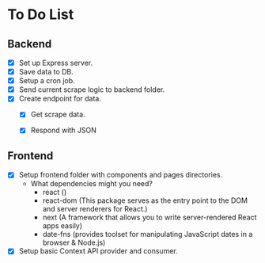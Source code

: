 # **To Do List**

## **Backend**
- [x] Set up Express server.
- [x] Save data to DB.
- [x] Setup a cron job.
- [x] Send current scrape logic to backend folder.
- [x] Create endpoint for data.
    - [x] Get scrape data.
    - [x] Respond with JSON


## **Frontend**
- [x] Setup frontend folder with components and pages directories.
  - What dependencies might you need?
    - react     ()
    - react-dom (This package serves as the entry point to the DOM and server renderers for React.)
    - next      (A framework that allows you to write server-rendered React apps easily)
    - date-fns  (provides toolset for manipulating JavaScript dates in a browser & Node.js)
- [x] Setup basic Context API provider and consumer.